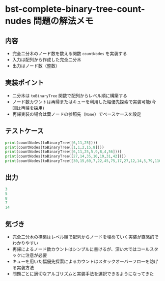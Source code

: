 # bst-complete-binary-tree-count-nudes 問題の解法メモ

## 内容
- 完全二分木のノード数を数える関数 `countNodes` を実装する
- 入力は配列から作成した完全二分木
- 出力はノード数（整数）

## 実装ポイント
- 二分木は `toBinaryTree` 関数で配列からレベル順に構築する
- ノード数カウントは再帰またはキューを利用した幅優先探索で実装可能(今回は再帰を採用)
- 再帰実装の場合は葉ノードの参照先（`None`）でベースケースを設定

## テストケース
```python
print(countNodes(toBinaryTree([6,11,25])))
print(countNodes(toBinaryTree([1,1,2,15,8])))
print(countNodes(toBinaryTree([6,11,25,5,9,8,4,56])))
print(countNodes(toBinaryTree([27,14,35,10,19,31,42])))
print(countNodes(toBinaryTree([30,15,60,7,22,45,75,17,27,12,14,5,79,110])))
```

## 出力
```python
3
5
8
7
14
```

## 気づき
- 完全二分木の構築はレベル順で配列からノードを埋めていく実装が直感的でわかりやすい
- 再帰によるノード数カウントはシンプルに書けるが、深い木ではコールスタックに注意が必要
- キューを用いた幅優先探索によるカウントはスタックオーバーフローを防げる実装方法
- 問題ごとに適切なアルゴリズムと実装手法を選択できるようになってきた
